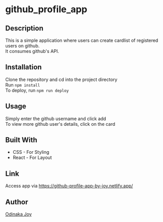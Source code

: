 # github_profile_app

## Description
This is a simple application where users can create cardlist of registered users on github.  
It consumes github's API.

## Installation
Clone the repository and cd into the project directory  
Run `npm install`     
To deploy, run `npm run deploy`    

## Usage
Simply enter the github username and click add   
To view more github user's details, click on the card

## Built With
* CSS - For Styling    
* React - For Layout    

## Link
Access app via https://github-profile-app-by-joy.netlify.app/

## Author
[Odinaka Joy](https://dinakajoy.com)
